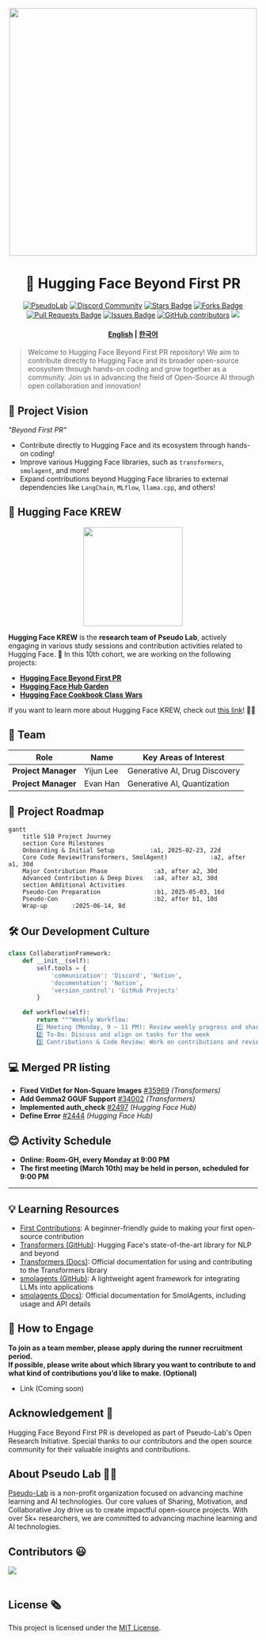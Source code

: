 <div align="center">
<img src="https://github.com/user-attachments/assets/50b10143-49c7-48b3-88f7-433e1aad4fb3" width="500">
</div>

<h1 align="center"> 🤗 Hugging Face Beyond First PR </h1>

<div align="center">
<a href="https://pseudo-lab.com"><img src="https://img.shields.io/badge/PseudoLab-S10-3776AB" alt="PseudoLab"/></a>
<a href="https://discord.gg/EPurkHVtp2"><img src="https://img.shields.io/badge/Discord-BF40BF" alt="Discord Community"/></a>
<a href="https://github.com/Pseudo-Lab/10th-template/stargazers"><img src="https://img.shields.io/github/stars/Pseudo-Lab/Hugging-Face-Beyond-First-PR" alt="Stars Badge"/></a>
<a href="https://github.com/Pseudo-Lab/10th-template/network/members"><img src="https://img.shields.io/github/forks/Pseudo-Lab/Hugging-Face-Beyond-First-PR" alt="Forks Badge"/></a>
<a href="https://github.com/Pseudo-Lab/10th-template/pulls"><img src="https://img.shields.io/github/issues-pr/Pseudo-Lab/Hugging-Face-Beyond-First-PR" alt="Pull Requests Badge"/></a>
<a href="https://github.com/Pseudo-Lab/10th-template/issues"><img src="https://img.shields.io/github/issues/Pseudo-Lab/Hugging-Face-Beyond-First-PR" alt="Issues Badge"/></a>
<a href="https://github.com/Pseudo-Lab/10th-template/graphs/contributors"><img alt="GitHub contributors" src="https://img.shields.io/github/contributors/Pseudo-Lab/Hugging-Face-Beyond-First-PR?color=2b9348"></a>
<a href="https://hits.seeyoufarm.com"><img src="https://hits.seeyoufarm.com/api/count/incr/badge.svg?url=https%3A%2F%2Fgithub.com%2Fpseudo-lab%2FHugging-Face-Beyond-First-PR&count_bg=%2379C83D&title_bg=%23555555&icon=&icon_color=%23E7E7E7&title=hits&edge_flat=false"/></a>
</div>

<!-- sheilds: https://shields.io/ -->
<!-- hits badge: https://hits.seeyoufarm.com/ -->

<h4 align="center">
<p>
<a href="https://github.com/Pseudo-Lab/Hugging-Face-Beyond-First-PR/blob/main/README.md">English</a> |
<a href="https://github.com/Pseudo-Lab/Hugging-Face-Beyond-First-PR/blob/main/README_ko.md">한국어</a>
<p>
</h4>

> Welcome to Hugging Face Beyond First PR repository! We aim to contribute directly to Hugging Face and its broader open-source ecosystem through hands-on coding and grow together as a community. Join us in advancing the field of Open-Source AI through open collaboration and innovation!

## 🌟 Project Vision
_"Beyond First PR"_  
- Contribute directly to Hugging Face and its ecosystem through hands-on coding!
- Improve various Hugging Face libraries, such as `transformers`, `smolagent`, and more!
- Expand contributions beyond Hugging Face libraries to external dependencies like `LangChain`, `MLflow`, `llama.cpp`, and others!

## 🤗 Hugging Face KREW

<div align="center">
<img src="https://github.com/user-attachments/assets/d1d5b315-a670-46a6-ab5e-3201b394fa30" width="200">
</div>


**Hugging Face KREW** is the **research team of Pseudo Lab**, actively engaging in various study sessions and contribution activities related to Hugging Face. 🤗
In this 10th cohort, we are working on the following projects:
- [**Hugging Face Beyond First PR**](https://github.com/Pseudo-Lab/Hugging-Face-Beyond-First-PR?tab=readme-ov-file)  
- [**Hugging Face Hub Garden**](https://github.com/Pseudo-Lab/Hugging-Face-Hub-Garden)
- [**Hugging Face Cookbook Class Wars**](https://github.com/Pseudo-Lab/Hugging-Face-Cookbook-Class-Wars)

If you want to learn more about Hugging Face KREW, check out [this link](https://calm-book-46f.notion.site/Hugging-Face-KREW-146f51a7c11780c3a6bfc1b72e9fd65e?pvs=4)! 🚀✨

## 🧑 Team

| Role          | Name | Key Areas of Interest                          |
|---------------|------|----------------------------------------|
| **Project Manager** | Yijun Lee | Generative AI, Drug Discovery             |
| **Project Manager** | Evan Han | Generative AI, Quantization                   |


## 🚀 Project Roadmap
```mermaid
gantt
    title S10 Project Journey
    section Core Milestones
    Onboarding & Initial Setup          :a1, 2025-02-23, 22d
    Core Code Review(Transformers, SmolAgent)            :a2, after a1, 30d
    Major Contribution Phase             :a3, after a2, 30d
    Advanced Contribution & Deep Dives   :a4, after a3, 30d
    section Additional Activities
    Pseudo-Con Preparation               :b1, 2025-05-03, 16d
    Pseudo-Con                           :b2, after b1, 10d
    Wrap-up       :2025-06-14, 8d
```


## 🛠️ Our Development Culture
```python
class CollaborationFramework:
    def __init__(self):
        self.tools = {
            'communication': 'Discord', 'Notion',
            'documentation': 'Notion',
            'version_control': 'GitHub Projects'
        }
    
    def workflow(self):
        return """Weekly Workflow:
        1️⃣ Meeting (Monday, 9 ~ 11 PM): Review weekly progress and share updates
        2️⃣ To-Do: Discuss and align on tasks for the week
        3️⃣ Contributions & Code Review: Work on contributions and review code"""
```



## 💻 Merged PR listing

- **Fixed VitDet for Non-Square Images** [#35969](https://github.com/huggingface/transformers/pull/35969) *(Transformers)*  
- **Add Gemma2 GGUF Support** [#34002](https://github.com/huggingface/transformers/pull/34002) *(Transformers)*  
- **Implemented auth_check** [#2497](https://github.com/huggingface/huggingface_hub/pull/2497) *(Hugging Face Hub)*  
- **Define Error** [#2444](https://github.com/huggingface/huggingface_hub/pull/2444) *(Hugging Face Hub)*  

## 😊 Activity Schedule

- **Online: Room-GH, every Monday at 9:00 PM**
- **The first meeting (March 10th) may be held in person, scheduled for 9:00 PM**

---

## 💡 Learning Resources  
- [First Contributions](https://github.com/firstcontributions/first-contributions): A beginner-friendly guide to making your first open-source contribution  
- [Transformers (GitHub)](https://github.com/huggingface/transformers): Hugging Face's state-of-the-art library for NLP and beyond  
- [Transformers (Docs)](https://huggingface.co/docs/transformers/index): Official documentation for using and contributing to the Transformers library  
- [smolagents (GitHub)](https://github.com/huggingface/smolagents): A lightweight agent framework for integrating LLMs into applications  
- [smolagents (Docs)](https://huggingface.co/docs/smolagents/index): Official documentation for SmolAgents, including usage and API details  


## 🌱 How to Engage
**To join as a team member, please apply during the runner recruitment period.**  
**If possible, please write about which library you want to contribute to and what kind of contributions you’d like to make. (Optional)**
- Link (Coming soon)

## Acknowledgement 🙏

Hugging Face Beyond First PR is developed as part of Pseudo-Lab's Open Research Initiative. Special thanks to our contributors and the open source community for their valuable insights and contributions.

## About Pseudo Lab 👋🏼</h2>

[Pseudo-Lab](https://pseudo-lab.com/) is a non-profit organization focused on advancing machine learning and AI technologies. Our core values of Sharing, Motivation, and Collaborative Joy drive us to create impactful open-source projects. With over 5k+ researchers, we are committed to advancing machine learning and AI technologies.

<h2>Contributors 😃</h2>
<a href="https://github.com/Pseudo-Lab/Hugging-Face-Beyond-First-PR/graphs/contributors">
  <img src="https://contrib.rocks/image?repo=Pseudo-Lab/Hugging-Face-Beyond-First-PR" />
</a>
<br><br>

<h2>License 🗞</h2>

This project is licensed under the [MIT License](https://opensource.org/licenses/MIT).
